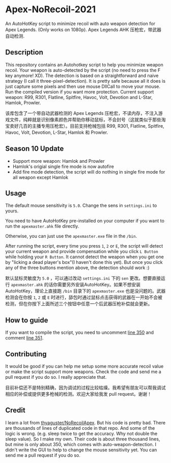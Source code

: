 # Apex-NoRecoil-2021
An AutoHotKey script to minimize recoil with auto weapon detection for Apex Legends. (Only works on 1080p). 
Apex Legends AHK 压枪宏，带武器自动检测. 

## Description
This repository contains an Autohotkey script to help you minimize weapon recoil. Your weapon is auto-detected by the script (no need to press the F key anymore! XD). The detection is based on a straightforward and naive strategy (I call it three-pixel-detection). It is pretty safe because all it does is just capture some pixels and then use mouse DllCall to move your mouse. Run the compiled version if you want more protection. Current support weapon: R99, R301, Flatline, Spitfire, Havoc, Volt, Devotion and L-Star, Hamlok, Prowler.

该库包含了一个带自动武器检测的 Apex Legends 压枪宏，不读内存，不注入游戏文件，纯粹就是识别像素颜色并帮助你移动鼠标，不会封号（这就类似于那些淘宝卖好几百的主播专用压枪宏）。目前支持枪械包括 R99, R301, Flatline, Spitfire, Havoc, Volt, Devotion, L-Star, Hamlok 和 Prowler.

## Season 10 Update
- Support more weapon: Hamlok and Prowler
- Hamlok's origial single fire mode is now autofire
- Add fire mode detection, the script will do nothing in single fire mode for all weapon except Hamlok

## Usage
The default mouse sensitivity is `5.0`. Change the sens in `settings.ini` to yours.

You need to have AutoHotKey pre-installed on your computer if you want to run the `apexmaster.ahk` file directly.

Otherwise, you can just use the `apexmaster.exe` file in the `/bin`.

After running the script, every time you press `1`, `2` or `E`, the script will detect your current weapon and provide compensation while you click `L Button` while holding your `R Button`. It cannot detect the weapon when you get one by "licking a dead player's box"(I haven't done this yet). But once you click any of the three buttons mention above, the detection should work :)

默认鼠标灵敏度为 `5.0` ，可以通过改动 `settings.ini` 下的 `sen` 更改。想要直接运行 `apexmaster.ahk` 的话你需要另外安装AutoHotKey。如果不想安装 AutoHotKey，理论上直接跑 `/bin` 目录下的 `apexmaster.exe` 也是没问题的。武器检测会在你按 `1`, `2` 或 `E` 时进行，舔包时通过鼠标点击获得的武器在一开始不会被检测，但在你按下上面所述三个按钮中任意一个后武器压枪补偿就会更新。

## How to guide
If you want to compile the script, you need to uncomment [line 350](https://github.com/mgsweet/Apex-NoRecoil-2021/blob/65b3f2e9e623652597be86cff00af7ab862b10f7/apexmaster.ahk#L350) and comment [line 351](https://github.com/mgsweet/Apex-NoRecoil-2021/blob/65b3f2e9e623652597be86cff00af7ab862b10f7/apexmaster.ahk#L351).

## Contributing
It would be good if you can help me setup some more accurate recoil value or make the script support more weapons. Check the code and send me a pull request if you do so. I really appreciate that. 

目前补偿还不是特别精确，因为调试的过程比较枯燥。我希望有朋友可以帮我调试相应的补偿或提供更多枪械的检测。欢迎大家给我发 pull request。谢谢！

## Credit
I learn a lot from [thyaguster/NoRecoilApex](https://github.com/thyaguster/NoRecoilApex). But his code is pretty bad. There are thousands of lines of duplicated code in that repo. And some of the logic is wrong. (e.g. sleep twice to get the accuracy. Why not double the sleep value). So I make my own. Their code is about three thousand lines, but mine is only about 350, which comes with auto-weapon-detection. I didn't write the GUI to help to change the mouse sensitivity yet. You can send me a pull request if you do so.
